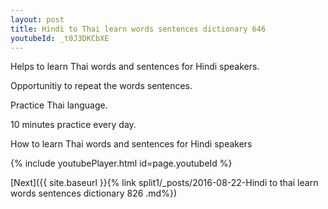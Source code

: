 ```yaml
---
layout: post
title: Hindi to Thai learn words sentences dictionary 646 
youtubeId: _t0J3DKCbXE
---
```

 
 
Helps to learn Thai words and sentences for Hindi speakers.

Opportunitiy to repeat the words sentences. 

Practice Thai language. 
 
10 minutes practice every day. 
 
How to learn Thai words and sentences for Hindi speakers 
 
{% include youtubePlayer.html id=page.youtubeId %}
 
 
[Next]({{ site.baseurl }}{% link  split1/_posts/2016-08-22-Hindi to thai learn words sentences dictionary 826 .md%})
 
